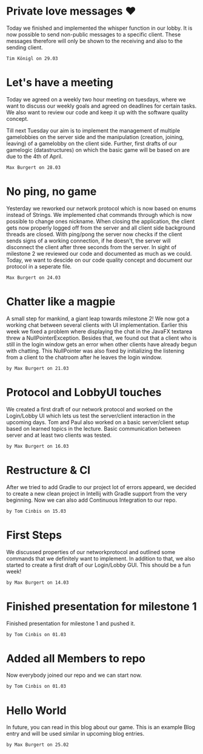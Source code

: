 # Private love messages :heart:
Today we finished and implemented the whisper function in our lobby. It is now possible to send non-public messages to a specific client. These messages therefore will only be shown to the receiving and also to the sending client.

`Tim Königl on 29.03`

# Let's have a meeting
Today we agreed on a weekly two hour meeting on tuesdays, where we want to discuss our weekly goals and agreed on deadlines for certain tasks. We also want to review our code and keep it up with the software quality concept.

Till next Tuesday our aim is to implement the management of multiple gamelobbies on the server side and the manipulation (creation, joining, leaving) of a gamelobby on the client side. Further, first drafts of our gamelogic (datastructures) on which the basic game will be based on are due to the 4th of April. 

`Max Burgert on 28.03`

# No ping, no game
Yesterday we reworked our network protocol which is now based on enums instead of Strings. We implemented chat commands through which is now possible to change ones nickname. When closing the application, the client gets now properly logged off from the server and all client side background threads are closed. With ping/pong the server now checks if the client sends signs of a working connection, if he doesn't, the server will disconnect the client after three seconds from the server. In sight of milestone 2 we reviewed our code and documented as much as we could. Today, we want to descide on our code quality concept and document our protocol in a seperate file.

`Max Burgert on 24.03`

# Chatter like a magpie
A small step for mankind, a giant leap towards milestone 2! We now got a working chat between several clients with UI implementation. Earlier this week we fixed a problem where displaying the chat in the JavaFX textarea threw a NullPointerException. Besides that, we found out that a client who is still in the login window gets an error when other clients have already begun with chatting. This NullPointer was also fixed by initializing the listening from a client to the chatroom after he leaves the login window.

`by Max Burgert on 21.03`

# Protocol and LobbyUI touches 
We created a first draft of our network protocol and worked on the Login/Lobby UI which lets us test the server/client interaction in the upcoming days. Tom and Paul also worked on a basic server/client setup based on learned topics in the lecture. Basic communication between  server and at least two clients was tested.

`by Max Burgert on 16.03`

# Restructure & CI
After we tried to add Gradle to our project lot of errors appeard, we decided to create a new clean project in Intellij with Gradle support from the very beginning.
Now we can also add Continuous Integration to our repo.

`by Tom Cinbis on 15.03`

# First Steps
We discussed properties of our networkprotocol and outlined some commands that we definitely want to implement. In addition to that, we also started to create a first draft of our Login/Lobby GUI. This should be a fun week!

`by Max Burgert on 14.03`

# Finished presentation for milestone 1
Finished presentation for milestone 1 and pushed it.

`by Tom Cinbis on 01.03`

# Added all Members to repo
Now everybody joined our repo and we can start now.

`by Tom Cinbis on 01.03`

# Hello World
In future, you can read in this blog about our game. This is an example Blog entry and will be used similar in upcoming blog entries.

`by Max Burgert on 25.02`
